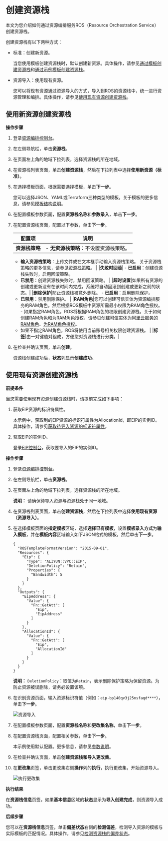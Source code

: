 # 创建资源栈

本文为您介绍如何通过资源编排服务ROS（Resource Orchestration Service）创建资源栈。

创建资源栈有以下两种方式：

-   标准：创建新资源。

    当您使用模板创建资源栈时，默认创建新资源。具体操作，请参见[通过模板创建资源栈](/intl.zh-CN/模板/管理模板/我的模板/通过模板创建资源栈.md)和[通过示例模板创建资源栈](/intl.zh-CN/快速入门/通过示例模板创建资源栈.md)。

-   资源导入：使用现有资源。

    您可以将现有资源通过资源导入的方式，导入到ROS的资源栈中，统一进行资源管理和编排。具体操作，请参见[使用现有资源创建资源栈](/intl.zh-CN/资源导入/使用现有资源创建资源栈.md)。


## 使用新资源创建资源栈

**操作步骤**

1.  登录[资源编排控制台](http://ros.console.aliyun.com)。

2.  在左侧导航栏，单击**资源栈**。

3.  在页面左上角的地域下拉列表，选择资源栈的所在地域。

4.  在资源栈列表页面，单击**创建资源栈**，然后在下拉列表中选择**使用新资源（标准）**。

5.  在选择模板页面，根据需要选择模板，单击**下一步**。

    您可以选择JSON、YAML或Terraform三种类型的模板。关于模板的更多信息，请参见[模板结构说明](/intl.zh-CN/模板/模板语法/模板结构说明.md)。

6.  在配置模板参数页面，配置**资源栈名称**和**参数录入**，单击**下一步**。

7.  在配置资源栈页面，配置以下参数，单击**下一步**。

    |配置项|说明|
    |---|--|
    |**资源栈策略**|    -   **无资源栈策略**：不设置资源栈策略。
    -   **输入资源栈策略**：上传文件或在文本框手动输入资源栈策略。
关于资源栈策略的更多信息，请参见[资源栈策略](/intl.zh-CN/资源栈/资源栈策略.md)。 |
    |**失败时回滚**|    -   **已启用**：创建资源栈失败时，启用回滚策略。
    -   **已禁用**：创建资源栈失败时，禁用回滚策略。 |
    |**超时设置**|如果所有资源的创建或更新没有在该时间内完成，系统将自动回滚到创建或更新之前的状态。|
    |**删除保护**|防止资源栈被意外删除。    -   **已启用**：启用删除保护。
    -   **已禁用**：禁用删除保护。 |
    |**RAM角色**|您可以创建可信实体为资源编排服务的RAM角色，然后根据ROS模板中资源所需最小权限为RAM角色授权。    -   如果指定RAM角色，ROS将根据RAM角色的权限创建资源栈。关于如何创建RAM角色和为RAM角色授权，请参见[创建可信实体为阿里云服务的RAM角色](/intl.zh-CN/角色管理/创建RAM角色/创建可信实体为阿里云服务的RAM角色.md)、[为RAM角色授权](/intl.zh-CN/角色管理/为RAM角色授权.md)。
    -   如果不指定RAM角色，ROS将使用当前账号相关权限创建资源栈。 |
    |**标签**|由一对键值对组成，方便您对资源栈进行分类。|

8.  在检查并确认页面，单击**创建**。

    资源栈创建成功后，**状态**列显示**创建成功**。


## 使用现有资源创建资源栈

**前提条件**

当您需要使用现有资源创建资源栈时，请提前完成如下事项：

1.  获取EIP资源的标识符属性。

    本示例中，获取到的EIP资源的标识符属性为AllocationId，即EIP的实例ID。具体操作，请参见[获取待导入资源的标识符属性](/intl.zh-CN/资源导入/获取待导入资源的标识符属性.md)。

2.  获取EIP的实例ID。

    登录[EIP控制台](https://vpc.console.aliyun.com/eip)，获取要导入的EIP的实例ID。


**操作步骤**

1.  登录[资源编排控制台](http://ros.console.aliyun.com)。

2.  在左侧导航栏，单击**资源栈**。

3.  在页面左上角的地域下拉列表，选择资源栈的所在地域。

    **说明：** 请确保待导入资源与资源栈处于同一地域。

4.  在资源栈列表页面，单击**创建资源栈**，然后在下拉列表中选择**使用现有资源（资源导入）**。

5.  在选择模板页面的**指定模板**区域，选择**选择已有模板**，设置**模板录入方式**为**输入模板**，并在**模板内容**区域输入如下JSON格式的模板，然后单击**下一步**。

    ```
    {
      "ROSTemplateFormatVersion": "2015-09-01",
      "Resources": {
        "Eip": {
          "Type": "ALIYUN::VPC::EIP",
          "DeletionPolicy": "Retain",
          "Properties": {
            "Bandwidth": 5
          }
        }
      },
      "Outputs": {
        "EipAddress": {
          "Value": {
            "Fn::GetAtt": [
              "Eip",
              "EipAddress"
            ]
          }
        },
        "AllocationId": {
          "Value": {
            "Fn::GetAtt": [
              "Eip",
              "AllocationId"
            ]
          }
        }
      }
    }
    ```

    **说明：** `DeletionPolicy`：取值为`Retain`，表示删除保护策略为保留资源。为防止资源被误删除，请务必设置该项。

6.  在识别资源页面，输入资源标识符值（例如：`eip-bp140qv3j25nsfaqd****`），单击**下一步**。

    ![资源导入](https://static-aliyun-doc.oss-accelerate.aliyuncs.com/assets/img/zh-CN/9999590161/p225585.png)

7.  在配置模板参数页面，配置**资源栈名称**和**更改集名称**，单击**下一步**。

8.  在配置资源栈页面，配置相关参数，单击**下一步**。

    本示例使用默认配置。更多信息，请参见[参数说明](#table_nc2_70d_zr1)。

9.  在检查并确认页面，单击**创建资源栈和导入更改集**。

10. 在**更改集**页签，单击更改集右侧**操作**列的**执行**，执行更改集，开始资源导入。

    ![执行更改集](https://static-aliyun-doc.oss-accelerate.aliyuncs.com/assets/img/zh-CN/4817657061/p190586.png)


**执行结果**

在**资源栈信息**页签，如果**基本信息**区域的**状态**显示为**导入创建完成**，则资源导入成功。

**后续步骤**

您可以在**资源栈信息**页签，单击**偏差状态**右侧的**检测偏差**，检测导入资源的模板与实际模板的匹配情况。具体操作，请参见[检测资源栈的偏差状态](/intl.zh-CN/偏差检测/检测资源栈的偏差状态.md)。

